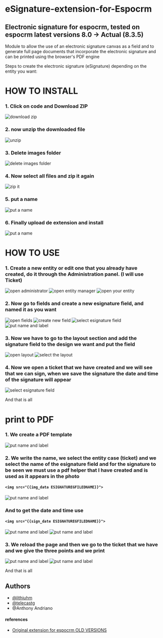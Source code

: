 # eSignature-extension-for-Espocrm
## Electronic signature for espocrm, tested on espocrm latest versions 8.0 -> Actual (8.3.5)

Module to allow the use of an electronic signature canvas as a field and to generate full page documents that incorporate the electronic signature and can be printed using the browser's PDF engine

Steps to create the electronic signature (eSignature) depending on the entity you want:

# HOW TO INSTALL 

### 1. Click on code and Download ZIP

![download zip](images/16.png?raw=true)

### 2. now unzip the downloaded file

![unzip](images/18.png?raw=true)

### 3. Delete images folder

![delete images folder](images/19.png?raw=true)

### 4. Now select all files and zip it again

![zip it](images/20.png?raw=true)

### 5. put a name

![put a name](images/21.png?raw=true)

### 6. Finally upload de extension and install

![put a name](images/22.png?raw=true)

# HOW TO USE

### 1. Create a new entity or edit one that you already have created, do it through the Administration panel. (I will use Ticket)

![open administrator](images/1.png?raw=true)
![open entity manager](images/2.png?raw=true)
![open your entity](images/3.png?raw=true)

### 2. Now go to fields and create a new esignature field, and named it as you want

![open fields](images/4.png?raw=true)
![create new field](images/5.png?raw=true)
![select esignature field](images/6.png?raw=true)
![put name and label](images/7.png?raw=true)

### 3. Now we have to go to the layout section and add the signature field to the design we want and put the field

![open layout](images/8.png?raw=true)
![select the layout](images/9.png?raw=true)

### 4. Now we open a ticket that we have created and we will see that we can sign, when we save the signature the date and time of the signature will appear

![select esignature field](images/10.png?raw=true)

And that is all

# print to PDF

### 1. We create a PDF template

![put name and label](images/11.png?raw=true)

### 2.  We write the name, we select the entity case (ticket) and we select the name of the esignature field and for the signature to be seen we must use a pdf helper that I have created and is used as it appears in the photo

#### ```<img src="{{img_data ESIGNATUREGFILEDNAME}}">``` 

![put name and label](images/12.png?raw=true)

### And to get the date and time use 

#### ```<img src="{{sign_date ESIGNATUREGFILEDNAME}}">``` 

![put name and label](images/15.png?raw=true)
![put name and label](images/17.png?raw=true)

### 3. We reload the page and then we go to the ticket that we have and we give the three points and we print

![put name and label](images/13.png?raw=true)
![put name and label](images/14.png?raw=true)

And that is all

## Authors

- [@lithiuhm](https://github.com/Lithiuhm)
- [@telecastg](https://github.com/telecastg)
- @Anthony Andriano

#### references

- [Original extension for espocrm OLD VERSIONS](https://github.com/EspoCRM-Custom-Modules/eSignature-for-Documents/tree/master)
